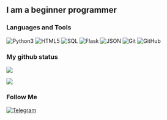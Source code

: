 ## I am a beginner programmer

### Languages and Tools
![Python3](https://img.shields.io/badge/-Python-0d1117?style=for-the-badge&logo=Python&logoColor=76c08d)
![HTML5](https://img.shields.io/badge/-HTML-0d1117?style=for-the-badge&logo=HTML5&logoColor=#E34F26)
![SQL](https://img.shields.io/badge/-SQLite-0d1117?style=for-the-badge&logo=SQLite&logoColor=#003B57)
![Flask](https://img.shields.io/badge/-Flask-0d1117?style=for-the-badge&logo=Flask&logoColor=#000000)
![JSON](https://img.shields.io/badge/-JSON-0d1117?style=for-the-badge&logo=JSON&logoColor=#000000)
![Git](https://img.shields.io/badge/-Git-0d1117?style=for-the-badge&logo=Git&logoColor=#000000)
![GitHub](https://img.shields.io/badge/-GitHub-0d1117?style=for-the-badge&logo=GitHub&logoColor=#000000)


### My github status
[![](https://github-readme-stats.vercel.app/api?username=SunLLIine&show_icons=true&bg_color=0d1117&text_color=ffffff&title_color=76c08d&icon_color=76c08d)](https://github.com/SunLLIine)


[![](https://github-profile-trophy.vercel.app/?username=SunLLIine&theme=nord&no-frame=true&no-bg=true)](https://github.com/SunLLIine)


### Follow Me
[![Telegram](https://img.shields.io/badge/-Telegram-0d1117?style=for-the-badge&logo=telegram&logoColor=27A0D9)](https://t.me/SunLLline)
